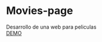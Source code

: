 # Movies-page
Desarrollo de una web para peliculas
<br/>
<a href="https://movies-page-vite.vercel.app/">DEMO</a>
